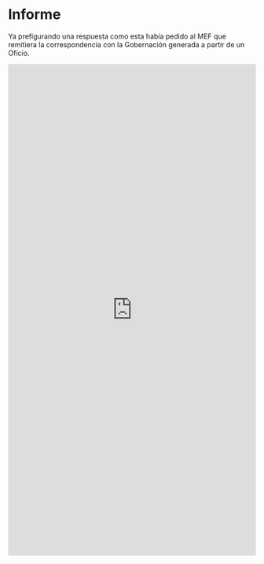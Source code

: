 # Informe

Ya prefigurando una respuesta como esta había pedido al MEF que remitiera la correspondencia con la Gobernación generada a partir de un Oficio.



<embed src="https://ipfs.io/ipfs/QmZyJFH72jQJTFXayZiiHmmKyWJ1BQJYNLP4ZVx4w8cPa6?filename=1733838244_2_MemoCTN158.pdf" type="application/pdf" width="100%" height="1000px">


